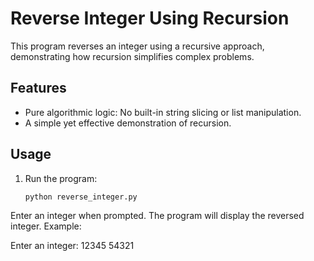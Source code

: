 # Reverse Integer Using Recursion

This program reverses an integer using a recursive approach, demonstrating how recursion simplifies complex problems.

## Features
- Pure algorithmic logic: No built-in string slicing or list manipulation.
- A simple yet effective demonstration of recursion.

## Usage
1. Run the program:
   ```bash
   python reverse_integer.py
Enter an integer when prompted.
The program will display the reversed integer.
Example:

Enter an integer: 12345
54321
